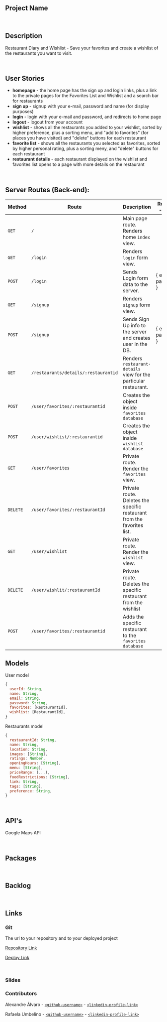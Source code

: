 ## Project Name

<br>

## Description

Restaurant Diary and Wishlist - Save your favorites and create a wishlist of the restaurants you want to visit.

<br>

## User Stories

- **homepage** - the home page has the sign up and login links, plus a link to the private pages for the Favorites List and Wishlist and a search bar for restaurants
- **sign up** - signup with your e-mail, password and name (for display purposes)
- **login** - login with your e-mail and password, and redirects to home page
- **logout** - logout from your account
- **wishlist** - shows all the restaurants you added to your wishlist, sorted by higher preference, plus a sorting menu, and "add to favorites" (for places you have visited) and "delete" buttons for each restaurant
- **favorite list** - shows all the restaurants you selected as favorites, sorted by higher personal rating, plus a sorting meny, and "delete" buttons for each restaurant
- **restaurant details** - each restaurant displayed on the wishlist and favorites list opens to a page with more details on the restaurant

<br>

## Server Routes (Back-end):

| **Method** | **Route** | **Description**                                              | Request - Body      |
| ---------- | --------- | ------------------------------------------------------------ | ------------------- |
| `GET`      | `/`       | Main page route. Renders home `index` view.                  |                     |
| `GET`      | `/login`  | Renders `login` form view.                                   |                     |
| `POST`     | `/login`  | Sends Login form data to the server.                         | { email, password } |
| `GET`      | `/signup` | Renders `signup` form view.                                  |                     |
| `POST`     | `/signup` | Sends Sign Up info to the server and creates user in the DB. | { email, password } |
| `GET`      | `/restaurants/details/:restaurantid` | Renders `restaurant-details` view for the particular restaurant. |
| `POST`     | `/user/favorites/:restaurantid`      |Creates the object inside `favorites database` |
| `POST`     | `/user/wishlist/:restaurantid`       | Creates the object inside `wishlist database` |
| `GET`      | `/user/favorites` | Private route. Render the `favorites` view. |
| `DELETE`   | `/user/favorites/:restaurantId` | Private route. Deletes the specific restaurant from the favorites list. |
| `GET`      | `/user/wishlist` | Private route. Render the `wishlist` view. |
| `DELETE`   | `/user/wishlit/:restaurantId` | Private route. Deletes the specific restaurant from the wishlist |
| `POST`     | `/user/favorites/:restaurantid` |Adds the specific restaurant to the `favorites database` |  

## Models

User model

```javascript
{
  userId: String,
  name: String,
  email: String,
  password: String,
  favorites: [RestaurantId],
  wishlist: [RestaurantId],
}

```

Restaurants model

```javascript
{
  restaurantId: String,
  name: String,
  location: String,
  images: [String],
  ratings: Number,
  openingHours: [String],
  menu: [String],
  priceRange: (...),
  foodRestrictions: [String],
  link: String,
  tags: [String],
  preference: String,
}

```

<br>

## API's

Google Maps API

<br>

## Packages

<br>

## Backlog

<br>

## Links

### Git

The url to your repository and to your deployed project

[Repository Link](https://github.com/RafaelaUmbelino/Project_2_Jan23)

[Deploy Link]()

<br>

### Slides

### Contributors

Alexandre Álvaro - [`<github-username>`](https://github.com/AleAlvo) - [`<linkedin-profile-link>`](https://www.linkedin.com/in/alexandre-alvaro/)

Rafaela Umbelino - [`<github-username>`](https://github.com/RafaelaUmbelino) - [`<linkedin-profile-link>`](https://www.linkedin.com/in/rafaela-umbelino/)

